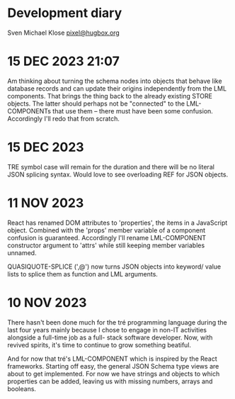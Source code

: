 Development diary
=================

Sven Michael Klose <pixel@hugbox.org>

# 15 DEC 2023 21:07

Am thinking about turning the schema nodes into objects
that behave like database records and can update their
origins independently from the LML components.  That brings
the thing back to the already existing STORE objects.  The
latter should perhaps not be "connected" to the
LML-COMPONENTs that use them – there must have been some
confusion.  Accordingly I'll redo that from scratch.

# 15 DEC 2023

TRE symbol case will remain for the duration and there will
be no literal JSON splicing syntax.  Would love to see
overloading REF for JSON objects.

# 11 NOV 2023

React has renamed DOM attributes to 'properties', the items
in a JavaScript object.  Combined with the 'props' member
variable of a component confusion is guaranteed.  Accordingly
I'll rename LML-COMPONENT constructor argument to 'attrs'
while still keeping member variables unnamed.

QUASIQUOTE-SPLICE (',@') now turns JSON objects into keyword/
value lists to splice them as function and LML arguments.

# 10 NOV 2023

There hasn't been done much for the tré programming language
during the last four years mainly because I chose to engage
in non-IT activities alongside a full-time job as a full-
stack software developer.  Now, with revived spirits, it's
time to continue to grow something beatiful.

And for now that tré's LML-COMPONENT which is inspired by
the React frameworks.  Starting off easy, the general JSON
Schema type views are about to get implemented.  For now we
have strings and objects to which properties can be added,
leaving us with missing numbers, arrays and booleans.
